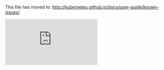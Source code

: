 <!-- BEGIN MUNGE: UNVERSIONED_WARNING -->


<!-- END MUNGE: UNVERSIONED_WARNING -->

This file has moved to: http://kubernetes.github.io/docs/user-guide/known-issues/




<!-- BEGIN MUNGE: IS_VERSIONED -->
<!-- TAG IS_VERSIONED -->
<!-- END MUNGE: IS_VERSIONED -->


<!-- BEGIN MUNGE: GENERATED_ANALYTICS -->
[![Analytics](https://kubernetes-site.appspot.com/UA-36037335-10/GitHub/docs/user-guide/known-issues.md?pixel)]()
<!-- END MUNGE: GENERATED_ANALYTICS -->

